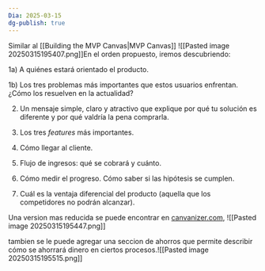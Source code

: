 ```yaml
---
Dia: 2025-03-15
dg-publish: true
---
```

Similar al [[Building the MVP Canvas|MVP Canvas]]
![[Pasted image 20250315195407.png]]En el orden propuesto, iremos descubriendo:

1a) A quiénes estará orientado el producto.

1b) Los tres problemas más importantes que estos usuarios enfrentan. ¿Cómo los resuelven en la actualidad?

2) Un mensaje simple, claro y atractivo que explique por qué tu solución es diferente y por qué valdría la pena comprarla.

3) Los tres _features_ más importantes.

4) Cómo llegar al cliente.

5) Flujo de ingresos: qué se cobrará y cuánto.

6) Cómo medir el progreso. Cómo saber si las hipótesis se cumplen.

7) Cuál es la ventaja diferencial del producto (aquella que los competidores no podrán alcanzar).


Una version mas reducida se puede encontrar en [canvanizer.com](https://canvanizer.com/new/lean-canvas),
![[Pasted image 20250315195447.png]]


tambien se le puede agregar una seccion de ahorros que permite describir cómo se ahorrará dinero en ciertos procesos.![[Pasted image 20250315195515.png]]